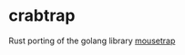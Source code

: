 # crabtrap

Rust porting of the golang library [mousetrap](https://github.com/inconshreveable/mousetrap)
